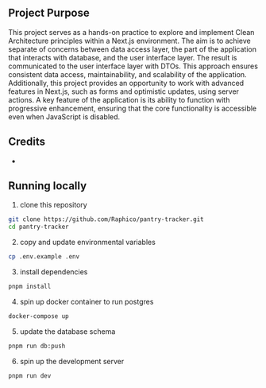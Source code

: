## Project Purpose

This project serves as a hands-on practice to explore and implement Clean Architecture principles within a Next.js environment. The aim is to achieve separate of concerns between data access layer, the part of the application that interacts with database, and the user interface layer. The result is communicated to the user interface layer with DTOs. This approach ensures consistent data access, maintainability, and scalability of the application. Additionally, this project provides an opportunity to work with advanced features in Next.js, such as forms and optimistic updates, using server actions. A key feature of the application is its ability to function with progressive enhancement, ensuring that the core functionality is accessible even when JavaScript is disabled.

## Credits

- [](https://nextjs.org/blog/security-nextjs-server-components-actions)

## Running locally

1. clone this repository

```bash
git clone https://github.com/Raphico/pantry-tracker.git
cd pantry-tracker
```

2. copy and update environmental variables

```bash
cp .env.example .env
```

3. install dependencies

```bash
pnpm install
```

4. spin up docker container to run postgres

```bash
docker-compose up
```

5. update the database schema

```bash
pnpm run db:push
```

6. spin up the development server

```bash
pnpm run dev
```
